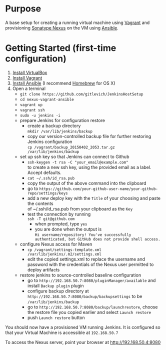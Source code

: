 # Purpose

A base setup for creating a running virtual machine using [Vagrant](https://www.vagrantup.com/) and provisioning [Sonatype Nexus](http://www.sonatype.org/nexus/) on the VM using [Ansible](http://docs.ansible.com/index.html).

# Getting Started (first-time configuration)

1. [Install VirtualBox]()
1. [Install Vagrant](https://docs.vagrantup.com/v2/installation/index.html)
1. [Install Ansible](http://docs.ansible.com/intro_installation.html#installation) (I recommend [Homebrew](http://brew.sh/) for OS X)
1. Open a terminal
    - `git clone https://github.com/gitlevich/JenkinsHostSetup`
    - `cd nexus-vagrant-ansible`
    - `vagrant up`
    - `vagrant ssh`
    - `sudo -u jenkins -i`
    - prepare Jenkins for configuration restore
        - create a backup directory  
        `mkdir /var/lib/jenkins/backup`  
        - copy our version-controlled backup file for further restoring Jenkins configuration  
        `cp /vagrant/backup_20150402_2053.tar.gz /var/lib/jenkins/backup`
    - set up ssh key so that Jenkins can connect to Github
        - `ssh-keygen -t rsa -C "your_email@example.com"`  
        to create a new ssh key, using the provided email as a label. Accept defaults.
        - `cat ~/.ssh/id_rsa.pub`
        - copy the output of the above command into the clipboard
        - go to `https://github.com/your-github-user-name/your-github-repo/settings/keys`
        - add a new deploy key with the `Title` of your choosing and paste the contents  
        of ~/.ssh/id_rsa.pub from your clipboard as the `Key`
        - test the connection by running  
        `ssh -T git@github.com`  
            - when prompted, type `yes`
            - you are done when the output is  
            `Hi username/repository! You've successfully authenticated, but GitHub does not provide shell access.`
    - configure Nexus access for Maven
        - `cp /vagrant/settings-template.xml /var/lib/jenkins/.m2/settings.xml`
        - edit the copied settings.xml to replace the username and password with the credentials of the Nexus user permitted to deploy artifacts
    - restore jenkins to source-controlled baseline configuration
        - go to `http://192.168.50.7:8080/pluginManager/available` and install `Backup plugin` plugin
        - configure backup directory at `http://192.168.50.7:8080/backup/backupsettings` to be `/var/lib/jenkins/backup`
        - go to `http://192.168.50.7:8080/backup/launchrestore`, choose the restore file you copied earlier and select `Launch restore`
        - push `Launch restore` button

You should now have a provisioned VM running Jenkins.  It is configured so that your Virtual Machine is accessible at ````192.168.50.7````

To access the Nexus server, point your browser at http://192.168.50.4:8080
